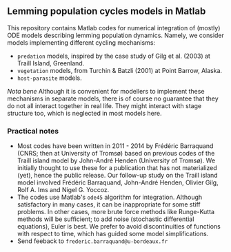 ## Lemming population cycles models in Matlab

This repository contains Matlab codes for numerical integration of (mostly) ODE models describing lemming population dynamics. Namely, we consider models implementing different cycling mechanisms: 

- ``predation`` models, inspired by the case study of Gilg et al. (2003) at Traill Island, Greenland. 
- ``vegetation`` models, from Turchin & Batzli (2001) at Point Barrow, Alaska. 
- ``host-parasite`` models. 

*Nota bene* Although it is convenient for modellers to implement these mechanisms in separate models, there is of course no guarantee that they do not all interact together in real life. They might interact with stage structure too, which is neglected in most models here. 

### Practical notes 

- Most codes have been written in 2011 - 2014 by Frédéric Barraquand (CNRS; then at University of Tromsø) based on previous codes of the Traill island model by John-André Henden (University of Tromsø). We initially thought to use these for a publication that has not materialized (yet), hence the public release. Our follow-up study on the Traill island model involved Frédéric Barraquand, John-André Henden, Olivier Gilg, Rolf A. Ims and Nigel G. Yoccoz. 
- The codes use Matlab's ``ode45`` algorithm for integration. Although satisfactory in many cases, it can be inappropriate for some stiff problems. In other cases, more brute force methods like Runge-Kutta methods will be sufficient; to add noise (stochastic differential equations), Euler is best. We prefer to avoid discontinuities of functions with respect to time, which has guided some model simplifications.
- Send feeback to ``frederic.barraquand@u-bordeaux.fr`` 





